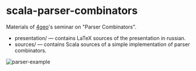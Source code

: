# scala-parser-combinators #

Materials of [4geo](https://github.com/4geo/)'s seminar on "Parser Combinators".

* presentation/ — contains LaTeX sources of the presentation in
  russian.
* sources/ — contains Scala sources of a simple implementation of
  parser combinators.

![parser-example](https://raw.github.com/rexim/scala-parser-combinators/master/presentation/images/parser-example.svg)
